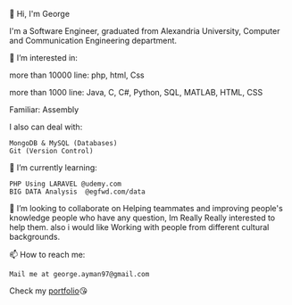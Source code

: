 👋 Hi, I'm George

I'm a Software Engineer, graduated from Alexandria University, Computer and Communication Engineering department.

👀 I’m interested in:

more than 10000 line: php, html, Css

more than 1000 line: Java, C, C#, Python, SQL, MATLAB, HTML, CSS

Familiar: Assembly

I also can deal with:

    MongoDB & MySQL (Databases)
    Git (Version Control)
   
🌱 I’m currently learning:
    
    PHP Using LARAVEL @udemy.com
    BIG DATA Analysis  @egfwd.com/data
    
💞️ I’m looking to collaborate on Helping teammates and improving people's knowledge
    people who have any question, Im Really Really interested to help them.
    also i would like Working with people from different cultural backgrounds.
    
📫 How to reach me:
    
    Mail me at george.ayman97@gmail.com

Check my <a href="https://georgeayman97.github.io/portofolio/" >portfolio</a>&#128536;



